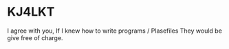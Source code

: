# KJ4LKT
I agree with you, If I knew how to write programs / Plasefiles They would be give free of charge. 
